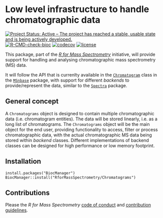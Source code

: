 # Low level infrastructure to handle chromatographic data

[![Project Status: Active – The project has reached a stable, usable state and is being actively developed.](https://www.repostatus.org/badges/latest/active.svg)](https://www.repostatus.org/#active)
[![R-CMD-check-bioc](https://github.com/RforMassSpectrometry/Chromatograms/workflows/R-CMD-check-bioc/badge.svg)](https://github.com/RforMassSpectrometry/Chromatograms/actions?query=workflow%3AR-CMD-check-bioc)
[![codecov](https://codecov.io/gh/rformassspectrometry/Chromatograms/branch/main/graph/badge.svg?token=jy0Mid9gKn)](https://codecov.io/gh/rformassspectrometry/Chromatograms)
[![license](https://img.shields.io/badge/license-Artistic--2.0-brightgreen.svg)](https://opensource.org/licenses/Artistic-2.0)


This package, part of the [*R for Mass
Spectrometry*](https://www.rformassspectrometry.org/) initiative, will
provide support for handling and analysing chromatographic mass spectrometry
(MS) data.

It will follow the API that is currenlty available in the
[`Chromatogram`](http://lgatto.github.io/MSnbase/reference/Chromatogram-class.html)
class in the [`MSnbase`](http://lgatto.github.io/MSnbase/index.html) package,
with support for different *backends* to provide/represent the data, similar to
the [`Spectra`](https://rformassspectrometry.github.io/Spectra/) package.


## General concept

A `Chromatograms` object is designed to contain multiple chromatographic data
(i.e. chromatogram entities). The data will be stored linearly, i.e. as a long
list of chromatograms. The `Chromatograms` object will be the main object for
the end user, providing functionality to access, filter or process
chromatographic data, with the actual chromatographic MS data being stored
within *backend* classes. Different implementations of backend classes can be
designed for high performance or low memory footprint.

## Installation

```
install.packages("BiocManager")
BiocManager::install("RforMassSpectrometry/Chromatograms")
```

## Contributions

Please the *R for Mass Spectrometry* [code of conduct](https://rformassspectrometry.github.io/RforMassSpectrometry/articles/RforMassSpectrometry.html#code-of-conduct) and [contribution guidelines](https://rformassspectrometry.github.io/RforMassSpectrometry/articles/RforMassSpectrometry.html#contributions).
